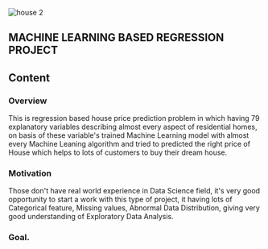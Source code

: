 ![house 2](https://user-images.githubusercontent.com/66259814/102322739-8a74db80-3fa5-11eb-9c06-5bc912d81c96.jpg)

## MACHINE LEARNING BASED REGRESSION PROJECT

## Content
### Overview
This is regression based house price prediction problem in which having 79 explanatory variables describing almost every aspect of residential homes, on basis of these variable's
trained Machine Learning model with almost every Machine Leaning algorithm and tried to predicted the right price of House which helps to lots of customers to buy their dream house.

### Motivation
Those don't have real world experience in Data Science field, it's very good opportunity to start a work with this type of project, it having lots of Categorical feature, Missing values, Abnormal Data Distribution, giving very good understanding of Exploratory Data Analysis.

### Goal.


